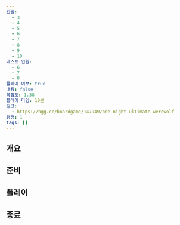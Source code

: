 ```yaml
---
인원:
  - 3
  - 4
  - 5
  - 6
  - 7
  - 8
  - 9
  - 10
베스트 인원:
  - 6
  - 7
  - 8
플레이 여부: true
내용: false
복잡도: 1.38
플레이 타임: 10분
링크:
  - https://bgg.cc/boardgame/147949/one-night-ultimate-werewolf
평점: 1
tags: []
---
```

## 개요
## 준비
## 플레이
## 종료